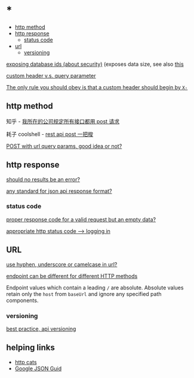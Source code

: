 # *

- [http method](#http-method)
- [http response](#http-response)
  - [status code](#status-code)
- [url](#url)
  - [versioning](#versioning)

[exposing database ids (about security)](https://stackoverflow.com/questions/396164/exposing-database-ids-security-risk) (exposes data size, see also [this](https://stackoverflow.com/questions/56576985/is-it-a-bad-practice-to-expose-the-database-id-to-the-client-in-your-rest-api)

[custom header v.s. query parameter](https://stackoverflow.com/questions/9169081/rest-apis-custom-http-headers-vs-url-parameters)

[The only rule you should obey is that a custom header should begin by `X-`](https://stackoverflow.com/a/37168084)

## http method

知乎 - [我所在的公司规定所有接口都用 post 请求](https://www.zhihu.com/question/336797348)

耗子 coolshell - [rest api post 一把梭](https://coolshell.cn/articles/22173.html)

[POST with url query params, good idea or not?](https://stackoverflow.com/questions/611906/http-post-with-url-query-parameters-good-idea-or-not)

## http response

[should no results be an error?](https://softwareengineering.stackexchange.com/questions/358243/should-no-results-be-an-error-in-a-restful-response)

[any standard for json api response format?](https://stackoverflow.com/questions/12806386/is-there-any-standard-for-json-api-response-format)

### status code

[proper response code for a valid request but an empty data?](https://stackoverflow.com/questions/11746894/what-is-the-proper-rest-response-code-for-a-valid-request-but-an-empty-data)

[appropriate http status code --> logging in](https://stackoverflow.com/questions/32752578/whats-the-appropriate-http-status-code-to-return-if-a-user-tries-logging-in-wit)

## URL

[use hyphen, underscore or camelcase in url?](https://stackoverflow.com/questions/10302179/hyphen-underscore-or-camelcase-as-word-delimiter-in-uris)

[endpoint can be different for different HTTP methods](https://stackoverflow.com/a/47573997/11844003)

Endpoint values which contain a leading `/` are absolute. Absolute values retain only the `host` from `baseUrl` and ignore any specified path components.

### versioning

[best practice, api versioning](https://stackoverflow.com/questions/389169/best-practices-for-api-versioning)

## helping links

- [http cats](https://http.cat/)
- [Google JSON Guid](https://google.github.io/styleguide/jsoncstyleguide.xml)

